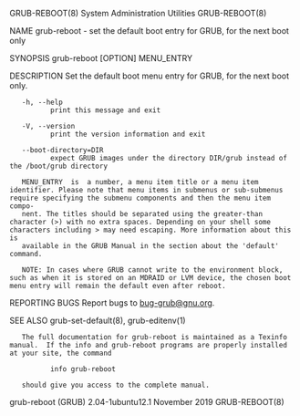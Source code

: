 GRUB-REBOOT(8)                                                                         System Administration Utilities                                                                         GRUB-REBOOT(8)

NAME
       grub-reboot - set the default boot entry for GRUB, for the next boot only

SYNOPSIS
       grub-reboot [OPTION] MENU_ENTRY

DESCRIPTION
       Set the default boot menu entry for GRUB, for the next boot only.

       -h, --help
              print this message and exit

       -V, --version
              print the version information and exit

       --boot-directory=DIR
              expect GRUB images under the directory DIR/grub instead of the /boot/grub directory

       MENU_ENTRY  is  a number, a menu item title or a menu item identifier. Please note that menu items in submenus or sub-submenus require specifying the submenu components and then the menu item compo‐
       nent. The titles should be separated using the greater-than character (>) with no extra spaces. Depending on your shell some characters including > may need escaping. More information about this  is
       available in the GRUB Manual in the section about the 'default' command.

       NOTE: In cases where GRUB cannot write to the environment block, such as when it is stored on an MDRAID or LVM device, the chosen boot menu entry will remain the default even after reboot.

REPORTING BUGS
       Report bugs to <bug-grub@gnu.org>.

SEE ALSO
       grub-set-default(8), grub-editenv(1)

       The full documentation for grub-reboot is maintained as a Texinfo manual.  If the info and grub-reboot programs are properly installed at your site, the command

              info grub-reboot

       should give you access to the complete manual.

grub-reboot (GRUB) 2.04-1ubuntu12.1                                                             November 2019                                                                                  GRUB-REBOOT(8)
